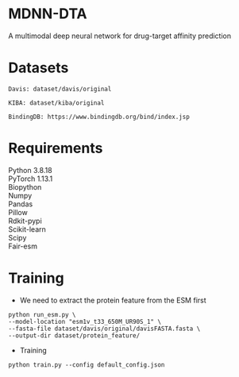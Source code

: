 # MDNN-DTA
A multimodal deep neural network for drug-target affinity prediction
# Datasets
```
Davis: dataset/davis/original
```
```
KIBA: dataset/kiba/original
```
```
BindingDB: https://www.bindingdb.org/bind/index.jsp
```

# Requirements
Python 3.8.18 <br> PyTorch 1.13.1<br> Biopython<br> Numpy<br> Pandas<br> Pillow<br> Rdkit-pypi<br> Scikit-learn<br> Scipy<br> Fair-esm<br>
# Training
* We need to extract the protein feature from the ESM first
```
python run_esm.py \
--model-location "esm1v_t33_650M_UR90S_1" \
--fasta-file dataset/davis/original/davisFASTA.fasta \
--output-dir dataset/protein_feature/
```
* Training
```
python train.py --config default_config.json
```
